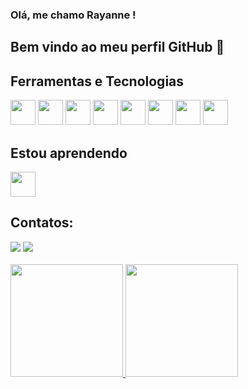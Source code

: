 ###  Olá, me chamo Rayanne ! 
## Bem vindo ao meu perfil GitHub 👋

<!--
**mouraribeiro/mouraribeiro** is a ✨ _special_ ✨ repository because its `README.md` (this file) appears on your GitHub profile.

Here are some ideas to get you started:

- 🔭 I’m currently working on ...
- 🌱 I’m currently learning ...
- 👯 I’m looking to collaborate on ...
- 🤔 I’m looking for help with ...
- 💬 Ask me about ...
- 📫 How to reach me: ...
- 😄 Pronouns: ...
- ⚡ Fun fact: ...
-->
 ## Ferramentas e Tecnologias

<img loading="lazy" src="https://cdn.jsdelivr.net/gh/devicons/devicon/icons/git/git-original.svg" width="40" height="40"/> <img loading="lazy" src="https://cdn.jsdelivr.net/gh/devicons/devicon/icons/python/python-original.svg" width="40" height="40"/> <img loading="lazy" src="https://cdn.jsdelivr.net/gh/devicons/devicon/icons/django/django-plain-wordmark.svg" width="40" height="40" /> <img loading= "lazy" src="https://cdn.jsdelivr.net/gh/devicons/devicon/icons/php/php-original.svg" width="40" height="40"/> <img loadin= "lazy" src="https://cdn.jsdelivr.net/gh/devicons/devicon/icons/javascript/javascript-original.svg" width="40" height="40"/> <img loadin="lazy" src="https://cdn.jsdelivr.net/gh/devicons/devicon/icons/html5/html5-original-wordmark.svg" width="40" height="40" /> <img loading="lazy" src="https://cdn.jsdelivr.net/gh/devicons/devicon/icons/docker/docker-original-wordmark.svg" width="40" height="40" /> <img src="https://cdn.jsdelivr.net/gh/devicons/devicon@latest/icons/flask/flask-original-wordmark.svg" width="40" height="40"/>


                    
          
          



## Estou aprendendo


<img loading="lazy" src="https://cdn.jsdelivr.net/gh/devicons/devicon@latest/icons/amazonwebservices/amazonwebservices-original-wordmark.svg" width="40" height="40" />



## Contatos:

<div>
<a href = "mailto:mouraribeiro11@gmail.com"><img loading="lazy" src="https://img.shields.io/badge/Gmail-D14836?style=for-the-badge&logo=gmail&logoColor=white" target="_blank"></a>
<a href="https://www.linkedin.com/in/rayanne-mribeiro" target="_blank"><img loading="lazy" src="https://img.shields.io/badge/-LinkedIn-%230077B5?style=for-the-badge&logo=linkedin&logoColor=white" target="_blank"></a>   
</div>

<br>
<div>
<a href="https://github.com/mouraribeiro">
<img loading="lazy" height="180em" src="https://github-readme-stats.vercel.app/api/top-langs/?username=mouraribeiro&layout=compact&langs_count=7&theme=dracula"/>
<img loading="lazy" height="180em" src="https://github-readme-stats.vercel.app/api?username=mouraribeiro&show_icons=true&theme=dracula&include_all_commits=true&count_private=true"/>
</div>
          
          
          
